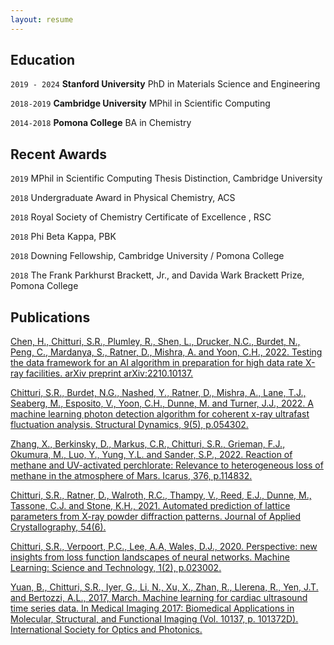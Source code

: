 ```yaml
---
layout: resume
---
```


## Education

`2019 - 2024`
__Stanford University__
PhD in Materials Science and Engineering 

`2018-2019`
__Cambridge University__
MPhil in Scientific Computing

`2014-2018`
__Pomona College__
BA in Chemistry

## Recent Awards

`2019`
MPhil in Scientific Computing Thesis Distinction, Cambridge University

`2018`
Undergraduate Award in Physical Chemistry, ACS

`2018`
Royal Society of Chemistry Certificate of Excellence , RSC 

`2018`
Phi Beta Kappa, PBK

`2018`
Downing Fellowship, Cambridge University / Pomona College

`2018`
The Frank Parkhurst Brackett, Jr., and Davida Wark Brackett Prize, Pomona College

## Publications

[Chen, H., Chitturi, S.R., Plumley, R., Shen, L., Drucker, N.C., Burdet, N., Peng, C., Mardanya, S., Ratner, D., Mishra, A. and Yoon, C.H., 2022. Testing the data framework for an AI algorithm in preparation for high data rate X-ray facilities. arXiv preprint arXiv:2210.10137.](https://arxiv.org/abs/2210.10137)

[Chitturi, S.R., Burdet, N.G., Nashed, Y., Ratner, D., Mishra, A., Lane, T.J., Seaberg, M., Esposito, V., Yoon, C.H., Dunne, M. and Turner, J.J., 2022. A machine learning photon detection algorithm for coherent x-ray ultrafast fluctuation analysis. Structural Dynamics, 9(5), p.054302.](https://aca.scitation.org/doi/full/10.1063/4.0000161)

[Zhang, X., Berkinsky, D., Markus, C.R., Chitturi, S.R., Grieman, F.J., Okumura, M., Luo, Y., Yung, Y.L. and Sander, S.P., 2022. Reaction of methane and UV-activated perchlorate: Relevance to heterogeneous loss of methane in the atmosphere of Mars. Icarus, 376, p.114832.](https://www.sciencedirect.com/science/article/pii/S0019103521004760?casa_token=JmXWeqgv_iYAAAAA:KdnGz8URCXrFO9lvH77TH_yCeqwDESqUfcdG_IPJy7eJ0nvUIFe-Y20MYiEK4_Tnf0_BF1Xjzw)

[Chitturi, S.R., Ratner, D., Walroth, R.C., Thampy, V., Reed, E.J., Dunne, M., Tassone, C.J. and Stone, K.H., 2021. Automated prediction of lattice parameters from X-ray powder diffraction patterns. Journal of Applied Crystallography, 54(6).](http://scripts.iucr.org/cgi-bin/paper?vb5020)

[Chitturi, S.R., Verpoort, P.C., Lee, A.A, Wales, D.J., 2020. Perspective: new insights from loss function landscapes of neural networks. Machine Learning: Science and Technology, 1(2), p.023002.](https://iopscience.iop.org/article/10.1088/2632-2153/ab7aef)

[Yuan, B., Chitturi, S.R., Iyer, G., Li, N., Xu, X., Zhan, R., Llerena, R., Yen, J.T. and Bertozzi, A.L., 2017, March. Machine learning for cardiac ultrasound time series data. In Medical Imaging 2017: Biomedical Applications in Molecular, Structural, and Functional Imaging (Vol. 10137, p. 101372D). International Society for Optics and Photonics.](https://spie.org/Publications/Proceedings/Paper/10.1117/12.2254704?SSO=1)

<!-- A list is also available [online](https://scholar.google.co.uk/citations?user=LTOTl0YAAAAJ) -->

<!-- ### Footer

Last updated: June 2020 -->


